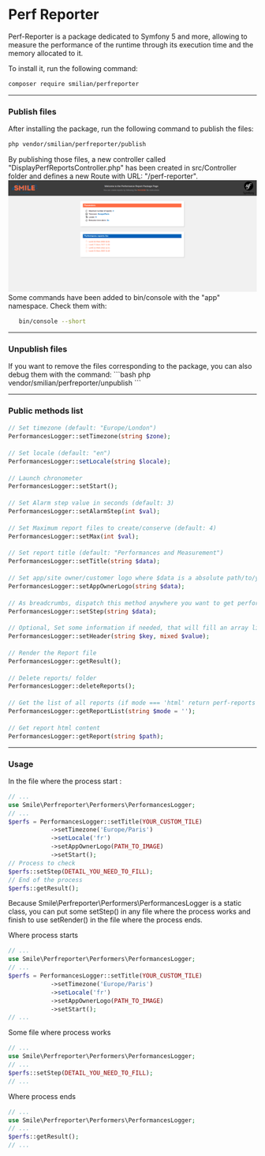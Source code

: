 # Perf Reporter

Perf-Reporter is a package dedicated to Symfony 5 and more, allowing to measure the performance of the runtime through its execution time and the memory allocated to it.

To install it, run the following command:
```bash
composer require smilian/perfreporter
```
<hr>
<h3>Publish files</h3>

After installing the package, run the following command to publish the files:
```bash
php vendor/smilian/perfreporter/publish
```

By publishing those files, a new controller called "DisplayPerfReportsController.php" has been created in src/Controller folder and defines a new Route with URL: "/perf-reporter".
<img src="https://github.com/Fred-QS/Perf-Reporter/blob/main/public/img/screenshot1.png" alt="screenshot1">
Some commands have been added to bin/console with the "app" namespace.
Check them with:
```bash
   bin/console --short
```
<hr>
<h3>Unpublish files</h3>
If you want to remove the files corresponding to the package, you can also debug them with the command:
```bash
php vendor/smilian/perfreporter/unpublish
```
<hr>
<h3>Public methods list</h3>

```php
// Set timezone (default: "Europe/London")
PerformancesLogger::setTimezone(string $zone);

// Set locale (default: "en")
PerformancesLogger::setLocale(string $locale);

// Launch chronometer
PerformancesLogger::setStart();

// Set Alarm step value in seconds (default: 3)
PerformancesLogger::setAlarmStep(int $val);

// Set Maximum report files to create/conserve (default: 4)
PerformancesLogger::setMax(int $val);

// Set report title (default: "Performances and Measurement")
PerformancesLogger::setTitle(string $data);

// Set app/site owner/customer logo where $data is a absolute path/to/your/image
PerformancesLogger::setAppOwnerLogo(string $data);

// As breadcrumbs, dispatch this method anywhere you want to get performances
PerformancesLogger::setStep(string $data);

// Optional, Set some information if needed, that will fill an array like self::$header[$key] = $value;
PerformancesLogger::setHeader(string $key, mixed $value);

// Render the Report file
PerformancesLogger::getResult();

// Delete reports/ folder
PerformancesLogger::deleteReports();

// Get the list of all reports (if mode === 'html' return perf-reports template, but if mode === '' as default, will return reports list)
PerformancesLogger::getReportList(string $mode = '');

// Get report html content
PerformancesLogger::getReport(string $path);
```
<hr>
<h3>Usage</h3>

In the file where the process start :
```php
// ...
use Smile\Perfreporter\Performers\PerformancesLogger;
// ...
$perfs = PerformancesLogger::setTitle(YOUR_CUSTOM_TILE)
            ->setTimezone('Europe/Paris')
            ->setLocale('fr')
            ->setAppOwnerLogo(PATH_TO_IMAGE)
            ->setStart();
// Process to check
$perfs::setStep(DETAIL_YOU_NEED_TO_FILL);
// End of the process
$perfs::getResult();
```

Because Smile\Perfreporter\Performers\PerformancesLogger is a static class, you can put some setStep() in any file where the process works and finish to use setRender() in the file where the process ends.

Where process starts
```php
// ...
use Smile\Perfreporter\Performers\PerformancesLogger;
// ...
$perfs = PerformancesLogger::setTitle(YOUR_CUSTOM_TILE)
            ->setTimezone('Europe/Paris')
            ->setLocale('fr')
            ->setAppOwnerLogo(PATH_TO_IMAGE)
            ->setStart();
// ...
```
Some file where process works
```php
// ...
use Smile\Perfreporter\Performers\PerformancesLogger;
// ...
$perfs::setStep(DETAIL_YOU_NEED_TO_FILL);
// ...
```

Where process ends
```php
// ...
use Smile\Perfreporter\Performers\PerformancesLogger;
// ...
$perfs::getResult();
// ...
```